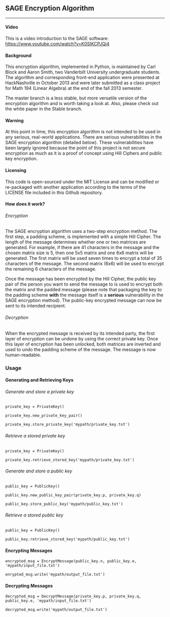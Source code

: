 ## SAGE Encryption Algorithm
---

#### Video

This is a video introduction to the SAGE software: https://www.youtube.com/watch?v=K0SIKCPJQi4

#### Background

This encryption algorithm, implemented in Python, is maintained by Carl Block and Aaron Smith, two Vanderbilt University undergraduate students. The algorithm and corresponding front-end application were presented at HackNashville in October 2013 and were later submitted as a class project for Math 194 (Linear Algebra) at the end of the fall 2013 semester.

The master branch is a less stable, but more versatile version of the encryption algorithm and is worth taking a look at. Also, please check out the white paper in the Stable branch.

#### Warning

At this point in time, this encryption algorithm is not intended to be used in any serious, real-world applications. There are serious vulnerabilities in the SAGE encryption algorithm (detailed below). These vulnerabilities have been largely ignored because the point of this project is not secure encryption as much as it is a proof of concept using Hill Ciphers and public key encryption.

#### Licensing

This code is open-sourced under the MIT License and can be modified or re-packaged with another application according to the terms of the LICENSE file included in this Github repository.

#### How does it work?

###### Encryption

The SAGE encryption algorithm uses a two-step encryption method. The first step, a padding scheme, is implemented with a simple Hill Cipher. The length of the message determines whether one or two matrices are generated. For example, if there are 41 characters in the message and the chosen matrix size is 5, then one 5x5 matrix and one 6x6 matrix will be generated. The first matrix will be used seven times to encrypt a total of 35 characters of the message. The second matrix (6x6) will be used to encrypt the remaining 6 characters of the message.

Once the message has been encrypted by the Hill Cipher, the public key pair of the person you want to send the message to is used to encrypt both the matrix and the padded message (please note that packaging the key to the padding scheme __with__ the message itself is a __serious__ vulnerability in the SAGE encryption method). The public-key encrypted message can now be sent to its intended recipient.

###### Decryption

When the encrypted message is received by its intended party, the first layer of encryption can be undone by using the correct private key. Once this layer of encryption has been unlocked, both matrices are inverted and used to undo the padding scheme of the message. The message is now human-readable.

### Usage

#### Generating and Retrieving Keys

###### Generate and store a private key

`private_key = PrivateKey()`

`private_key.new_private_key_pair()`

`private_key.store_private_key('mypath/private_key.txt')`


###### Retrieve a stored private key

`private_key = PrivateKey()`

`private_key.retrieve_stored_key('mypath/private_key.txt')`


###### Generate and store a public key

`public_key = PublicKey()`

`public_key.new_public_key_pair(private_key.p, private_key.q)`

`public_key.store_public_key('mypath/public_key.txt')`


###### Retrieve a stored public key

`public_key = PublicKey()`

`public_key.retrieve_stored_key('mypath/public_key.txt')`


#### Encrypting Messages

`encrypted_msg = EncryptMessage(public_key.n, public_key.e, 'mypath/input_file.txt')`

`enrypted_msg.write('mypath/output_file.txt')`


#### Decrypting Messages

`decrypted_msg = DecryptMessage(private_key.p, private_key.q, public_key.e, 'mypath/input_file.txt')`

`decrypted_msg.write('mypath/output_file.txt')`